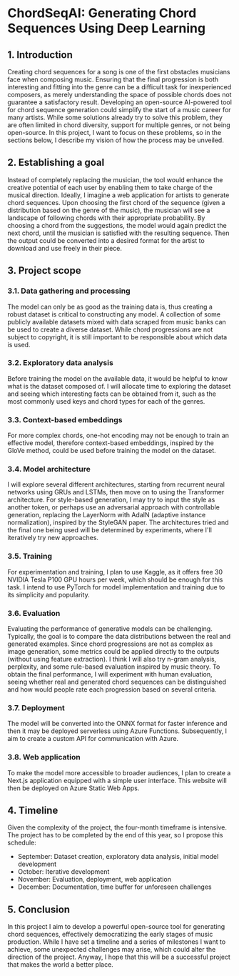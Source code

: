 # ChordSeqAI: Generating Chord Sequences Using Deep Learning
## 1. Introduction
Creating chord sequences for a song is one of the first obstacles musicians face when composing music. Ensuring that the final progression is both interesting and fitting into the genre can be a difficult task for inexperienced composers, as merely understanding the space of possible chords does not guarantee a satisfactory result. Developing an open-source AI-powered tool for chord sequence generation could simplify the start of a music career for many artists. While some solutions already try to solve this problem, they are often limited in chord diversity, support for multiple genres, or not being open-source. In this project, I want to focus on these problems, so in the sections below, I describe my vision of how the process may be unveiled.

## 2. Establishing a goal
Instead of completely replacing the musician, the tool would enhance the creative potential of each user by enabling them to take charge of the musical direction. Ideally, I imagine a web application for artists to generate chord sequences. Upon choosing the first chord of the sequence (given a distribution based on the genre of the music), the musician will see a landscape of following chords with their appropriate probability. By choosing a chord from the suggestions, the model would again predict the next chord, until the musician is satisfied with the resulting sequence. Then the output could be converted into a desired format for the artist to download and use freely in their piece.

## 3. Project scope
### 3.1. Data gathering and processing
The model can only be as good as the training data is, thus creating a robust dataset is critical to constructing any model. A collection of some publicly available datasets mixed with data scraped from music banks can be used to create a diverse dataset. While chord progressions are not subject to copyright, it is still important to be responsible about which data is used.

### 3.2. Exploratory data analysis
Before training the model on the available data, it would be helpful to know what is the dataset composed of. I will allocate time to exploring the dataset and seeing which interesting facts can be obtained from it, such as the most commonly used keys and chord types for each of the genres.

### 3.3. Context-based embeddings
For more complex chords, one-hot encoding may not be enough to train an effective model, therefore context-based embeddings, inspired by the GloVe method, could be used before training the model on the dataset.

### 3.4. Model architecture
I will explore several different architectures, starting from recurrent neural networks using GRUs and LSTMs, then move on to using the Transformer architecture. For style-based generation, I may try to input the style as another token, or perhaps use an adversarial approach with controllable generation, replacing the LayerNorm with AdaIN (adaptive instance normalization), inspired by the StyleGAN paper. The architectures tried and the final one being used will be determined by experiments, where I'll iteratively try new approaches.

### 3.5. Training
For experimentation and training, I plan to use Kaggle, as it offers free 30 NVIDIA Tesla P100 GPU hours per week, which should be enough for this task. I intend to use PyTorch for model implementation and training due to its simplicity and popularity.

### 3.6. Evaluation
Evaluating the performance of generative models can be challenging. Typically, the goal is to compare the data distributions between the real and generated examples. Since chord progressions are not as complex as image generation, some metrics could be applied directly to the outputs (without using feature extraction). I think I will also try n-gram analysis, perplexity, and some rule-based evaluation inspired by music theory. To obtain the final performance, I will experiment with human evaluation, seeing whether real and generated chord sequences can be distinguished and how would people rate each progression based on several criteria.

### 3.7. Deployment
The model will be converted into the ONNX format for faster inference and then it may be deployed serverless using Azure Functions. Subsequently, I aim to create a custom API for communication with Azure.

### 3.8. Web application
To make the model more accessible to broader audiences, I plan to create a Next.js application equipped with a simple user interface. This website will then be deployed on Azure Static Web Apps.

## 4. Timeline
Given the complexity of the project, the four-month timeframe is intensive. The project has to be completed by the end of this year, so I propose this schedule:
* September: Dataset creation, exploratory data analysis, initial model development
* October: Iterative development
* November: Evaluation, deployment, web application
* December: Documentation, time buffer for unforeseen challenges

## 5. Conclusion
In this project I aim to develop a powerful open-source tool for generating chord sequences, effectively democratizing the early stages of music production. While I have set a timeline and a series of milestones I want to achieve, some unexpected challenges may arise, which could alter the direction of the project. Anyway, I hope that this will be a successful project that makes the world a better place.